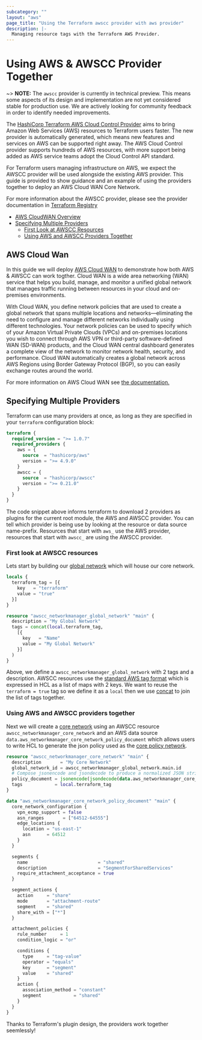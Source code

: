 ```yaml
---
subcategory: ""
layout: "aws"
page_title: "Using the Terraform awscc provider with aws provider"
description: |-
  Managing resource tags with the Terraform AWS Provider.
---
```


# Using AWS & AWSCC Provider Together

~> **NOTE:** The `awscc` provider is currently in technical preview. This means some aspects of its design and implementation are not yet considered stable for production use. We are actively looking for community feedback in order to identify needed improvements.

The [HashiCorp Terraform AWS Cloud Control Provider](https://registry.terraform.io/providers/hashicorp/awscc/latest) aims to bring Amazon Web Services (AWS) resources to Terraform users faster. The new provider is automatically generated, which means new features and services on AWS can be supported right away. The AWS Cloud Control provider supports hundreds of AWS resources, with more support being added as AWS service teams adopt the Cloud Control API standard.

For Terraform users managing infrastructure on AWS, we expect the AWSCC provider will be used alongside the existing AWS provider. This guide is provided to show guidance and an example of using the providers together to deploy an AWS Cloud WAN Core Network.

For more information about the AWSCC provider, please see the provider documentation in [Terraform Registry](https://registry.terraform.io/providers/hashicorp/awscc/latest)

<!-- TOC depthFrom:2 -->

- [AWS CloudWAN Overview](#aws-cloud-wan)
- [Specifying Multiple Providers](#specifying-multiple-providers)
    - [First Look at AWSCC Resources](#first-look-at-awscc-resources)
    - [Using AWS and AWSCC Providers Together](#using-aws-and-awscc-providers-together)

<!-- /TOC -->

## AWS Cloud Wan

In this guide we will deploy [AWS Cloud WAN](https://aws.amazon.com/cloud-wan/) to demonstrate how both AWS & AWSCC can work togther. Cloud WAN is a wide area networking (WAN) service that helps you build, manage, and monitor a unified global network that manages traffic running between resources in your cloud and on-premises environments.

With Cloud WAN, you define network policies that are used to create a global network that spans multiple locations and networks—eliminating the need to configure and manage different networks individually using different technologies. Your network policies can be used to specify which of your Amazon Virtual Private Clouds (VPCs) and on-premises locations you wish to connect through AWS VPN or third-party software-defined WAN (SD-WAN) products, and the Cloud WAN central dashboard generates a complete view of the network to monitor network health, security, and performance. Cloud WAN automatically creates a global network across AWS Regions using Border Gateway Protocol (BGP), so you can easily exchange routes around the world.

For more information on AWS Cloud WAN see [the documentation.](https://docs.aws.amazon.com/vpc/latest/cloudwan/what-is-cloudwan.html)

## Specifying Multiple Providers

Terraform can use many providers at once, as long as they are specified in your `terraform` configuration block:

```terraform
terraform {
  required_version = ">= 1.0.7"
  required_providers {
    aws = {
      source  = "hashicorp/aws"
      version = ">= 4.9.0"
    }
    awscc = {
      source  = "hashicorp/awscc"
      version = ">= 0.21.0"
    }
  }
}
```

The code snippet above informs terraform to download 2 providers as plugins for the current root module, the AWS and AWSCC provider. You can tell which provider is being use by looking at the resource or data source name-prefix. Resources that start with `aws_` use the AWS provider, resources that start with `awscc_` are using the AWSCC provider.

### First look at AWSCC resources

Lets start by building our [global network](https://aws.amazon.com/about-aws/global-infrastructure/global_network/) which will house our core network.

```terraform
locals {
  terraform_tag = [{
    key   = "terraform"
    value = "true"
  }]
}

resource "awscc_networkmanager_global_network" "main" {
  description = "My Global Network"
  tags = concat(local.terraform_tag,
    [{
      key   = "Name"
      value = "My Global Network"
    }]
  )
}
```

Above, we define a `awscc_networkmanager_global_network` with 2 tags and a description. AWSCC resources use the [standard AWS tag format](https://docs.aws.amazon.com/general/latest/gr/aws_tagging.html) which is expressed in HCL as a list of maps with 2 keys. We want to reuse the `terraform = true` tag so we define it as a `local` then we use [concat](https://www.terraform.io/language/functions/concat) to join the list of tags together.

### Using AWS and AWSCC providers together

Next we will create a [core network](https://docs.aws.amazon.com/vpc/latest/cloudwan/cloudwan-core-network-policy.html) using an AWSCC resource `awscc_networkmanager_core_network` and an AWS data source `data.aws_networkmanager_core_network_policy_document` which allows users to write HCL to generate the json policy used as the [core policy network](https://docs.aws.amazon.com/vpc/latest/cloudwan/cloudwan-policies-json.html).

```terraform
resource "awscc_networkmanager_core_network" "main" {
  description       = "My Core Network"
  global_network_id = awscc_networkmanager_global_network.main.id
  # Compose jsonencode and jsondecode to produce a normalized JSON string.
  policy_document = jsonencode(jsondecode(data.aws_networkmanager_core_network_policy_document.main.json))
  tags            = local.terraform_tag
}

data "aws_networkmanager_core_network_policy_document" "main" {
  core_network_configuration {
    vpn_ecmp_support = false
    asn_ranges       = ["64512-64555"]
    edge_locations {
      location = "us-east-1"
      asn      = 64512
    }
  }

  segments {
    name                          = "shared"
    description                   = "SegmentForSharedServices"
    require_attachment_acceptance = true
  }

  segment_actions {
    action     = "share"
    mode       = "attachment-route"
    segment    = "shared"
    share_with = ["*"]
  }

  attachment_policies {
    rule_number     = 1
    condition_logic = "or"

    conditions {
      type     = "tag-value"
      operator = "equals"
      key      = "segment"
      value    = "shared"
    }
    action {
      association_method = "constant"
      segment            = "shared"
    }
  }
}
```

Thanks to Terraform's plugin design, the providers work together seemlessly!
